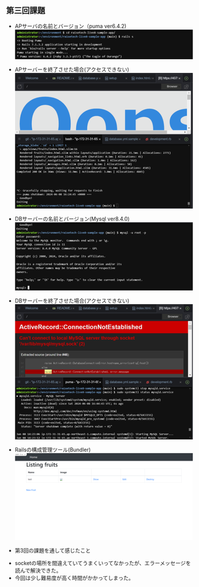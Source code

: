 ## 第三回課題

* APサーバの名前とバージョン（puma ver6.4.2) 　
![ apname ](images/APNAME.png)  

* APサーバーを終了させた場合(アクセスできない)  
![apstop](images/APSTOP.png)  

* DBサーバーの名前とバージョン(Mysql ver8.4.0)    
![dbname](images/DBNAME.png)  

* DBサーバーを終了させた場合(アクセスできない)  
![dbstop](images/DBSTOP.png)  

* Railsの構成管理ツール(Bundler)　　
![aprestart](images/SampleApp.png)  


* 第3回の課題を通して感じたこと     
- socketの場所を間違えていてうまくいってなかったが、エラーメッセージを読んで解決できた。　　
- 今回は少し難易度が高く時間がかかってしまった。
